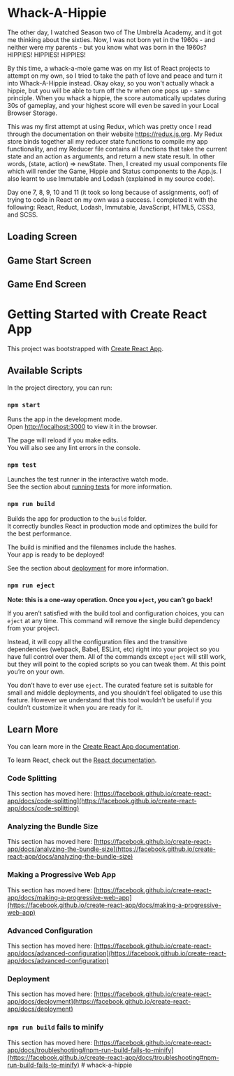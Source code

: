 # Whack-A-Hippie

The other day, I watched Season two of The Umbrella Academy, and it got me thinking about the sixties. Now, I was not born yet in the 1960s - and neither were my parents - but you know what was born in the 1960s? HIPPIES! HIPPIES! HIPPIES!

By this time, a whack-a-mole game was on my list of React projects to attempt on my own, so I tried to take the path of love and peace and turn it into Whack-A-Hippie instead. Okay okay, so you won't actually whack a hippie, but you will be able to turn off the tv when one pops up - same principle. When you whack a hippie, the score automatically updates during 30s of gameplay, and your highest score will even be saved in your Local Browser Storage.

This was my first attempt at using Redux, which was pretty once I read through the documentation on their website https://redux.js.org. My Redux store  binds together all my reducer state functions to compile my app functionality, and my Reducer file contains all functions that take the current state and an action as arguments, and return a new state result. In other words, (state, action) => newState. Then, I created my usual components file which will render the Game, Hippie and Status components to the App.js. I also learnt to use Immutable and Lodash (explained in my source code).

Day one 7, 8, 9, 10 and 11 (it took so long because of assignments, oof) of trying to code in React on my own was a success. I completed it with the following: React, Reduct, Lodash, Immutable, JavaScript, HTML5, CSS3, and SCSS.

## Loading Screen

## Game Start Screen

## Game End Screen


# Getting Started with Create React App

This project was bootstrapped with [Create React App](https://github.com/facebook/create-react-app).

## Available Scripts

In the project directory, you can run:

### `npm start`

Runs the app in the development mode.\
Open [http://localhost:3000](http://localhost:3000) to view it in the browser.

The page will reload if you make edits.\
You will also see any lint errors in the console.

### `npm test`

Launches the test runner in the interactive watch mode.\
See the section about [running tests](https://facebook.github.io/create-react-app/docs/running-tests) for more information.

### `npm run build`

Builds the app for production to the `build` folder.\
It correctly bundles React in production mode and optimizes the build for the best performance.

The build is minified and the filenames include the hashes.\
Your app is ready to be deployed!

See the section about [deployment](https://facebook.github.io/create-react-app/docs/deployment) for more information.

### `npm run eject`

**Note: this is a one-way operation. Once you `eject`, you can’t go back!**

If you aren’t satisfied with the build tool and configuration choices, you can `eject` at any time. This command will remove the single build dependency from your project.

Instead, it will copy all the configuration files and the transitive dependencies (webpack, Babel, ESLint, etc) right into your project so you have full control over them. All of the commands except `eject` will still work, but they will point to the copied scripts so you can tweak them. At this point you’re on your own.

You don’t have to ever use `eject`. The curated feature set is suitable for small and middle deployments, and you shouldn’t feel obligated to use this feature. However we understand that this tool wouldn’t be useful if you couldn’t customize it when you are ready for it.

## Learn More

You can learn more in the [Create React App documentation](https://facebook.github.io/create-react-app/docs/getting-started).

To learn React, check out the [React documentation](https://reactjs.org/).

### Code Splitting

This section has moved here: [https://facebook.github.io/create-react-app/docs/code-splitting](https://facebook.github.io/create-react-app/docs/code-splitting)

### Analyzing the Bundle Size

This section has moved here: [https://facebook.github.io/create-react-app/docs/analyzing-the-bundle-size](https://facebook.github.io/create-react-app/docs/analyzing-the-bundle-size)

### Making a Progressive Web App

This section has moved here: [https://facebook.github.io/create-react-app/docs/making-a-progressive-web-app](https://facebook.github.io/create-react-app/docs/making-a-progressive-web-app)

### Advanced Configuration

This section has moved here: [https://facebook.github.io/create-react-app/docs/advanced-configuration](https://facebook.github.io/create-react-app/docs/advanced-configuration)

### Deployment

This section has moved here: [https://facebook.github.io/create-react-app/docs/deployment](https://facebook.github.io/create-react-app/docs/deployment)

### `npm run build` fails to minify

This section has moved here: [https://facebook.github.io/create-react-app/docs/troubleshooting#npm-run-build-fails-to-minify](https://facebook.github.io/create-react-app/docs/troubleshooting#npm-run-build-fails-to-minify)
#   w h a c k - a - h i p p i e  
 